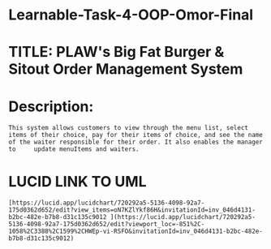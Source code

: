 # Learnable-Task-4-OOP-Omor-Final

# TITLE: PLAW's Big Fat Burger & Sitout Order Management System
  # Description:
    This system allows customers to view through the menu list, select items of their choice, pay for their items of choice, and see the name of the waiter responsible for their order. It also enables the manager to     update menuItems and waiters.

  # LUCID LINK TO UML
    [https://lucid.app/lucidchart/720292a5-5136-4098-92a7-175d0362d652/edit?view_items=oN7KZlYkf86H&invitationId=inv_046d4131-b2bc-482e-b7b8-d31c135c9012 ](https://lucid.app/lucidchart/720292a5-5136-4098-92a7-175d0362d652/edit?viewport_loc=-851%2C-1058%2C3388%2C1599%2CHWEp-vi-RSFO&invitationId=inv_046d4131-b2bc-482e-b7b8-d31c135c9012)
